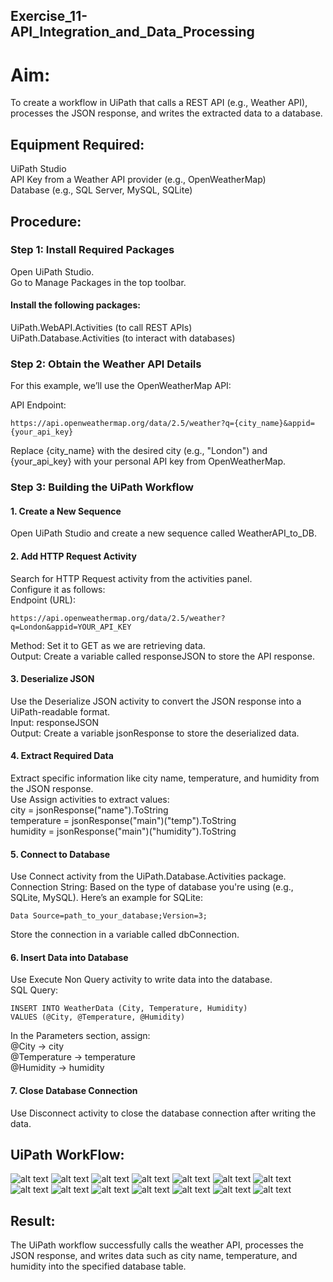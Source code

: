 ## Exercise_11-API_Integration_and_Data_Processing
# Aim:
To create a workflow in UiPath that calls a REST API (e.g., Weather API), processes the JSON response, and writes the extracted data to a database.

## Equipment Required:
UiPath Studio<br>
API Key from a Weather API provider (e.g., OpenWeatherMap)<br>
Database (e.g., SQL Server, MySQL, SQLite)<br>
## Procedure:
### Step 1: Install Required Packages
Open UiPath Studio.<br>
Go to Manage Packages in the top toolbar.<br>
#### Install the following packages:<br>
UiPath.WebAPI.Activities (to call REST APIs)<br>
UiPath.Database.Activities (to interact with databases)<br>
### Step 2: Obtain the Weather API Details
For this example, we’ll use the OpenWeatherMap API:<br>

API Endpoint:<br>
```
https://api.openweathermap.org/data/2.5/weather?q={city_name}&appid={your_api_key}
```
Replace {city_name} with the desired city (e.g., "London") and {your_api_key} with your personal API key from OpenWeatherMap.

### Step 3: Building the UiPath Workflow
#### 1. Create a New Sequence
Open UiPath Studio and create a new sequence called WeatherAPI_to_DB.
#### 2. Add HTTP Request Activity
Search for HTTP Request activity from the activities panel.<br>
Configure it as follows:<br>
Endpoint (URL):<br>
```
https://api.openweathermap.org/data/2.5/weather?q=London&appid=YOUR_API_KEY
```
Method: Set it to GET as we are retrieving data.<br>
Output: Create a variable called responseJSON to store the API response.
#### 3. Deserialize JSON
Use the Deserialize JSON activity to convert the JSON response into a UiPath-readable format.<br>
Input: responseJSON<br>
Output: Create a variable jsonResponse to store the deserialized data.
#### 4. Extract Required Data
Extract specific information like city name, temperature, and humidity from the JSON response.<br>
Use Assign activities to extract values:<br>
city = jsonResponse("name").ToString<br>
temperature = jsonResponse("main")("temp").ToString<br>
humidity = jsonResponse("main")("humidity").ToString<br>
#### 5. Connect to Database
Use Connect activity from the UiPath.Database.Activities package.<br>
Connection String: Based on the type of database you're using (e.g., SQLite, MySQL). Here’s an example for SQLite:<br>
```
Data Source=path_to_your_database;Version=3;
```
Store the connection in a variable called dbConnection.
#### 6. Insert Data into Database
Use Execute Non Query activity to write data into the database.<br>
SQL Query:<br>
```
INSERT INTO WeatherData (City, Temperature, Humidity)
VALUES (@City, @Temperature, @Humidity)
```
In the Parameters section, assign:<br>
@City -> city<br>
@Temperature -> temperature<br>
@Humidity -> humidity
#### 7. Close Database Connection
Use Disconnect activity to close the database connection after writing the data.
## UiPath WorkFlow:
![alt text](<img/Screenshot 2024-10-12 112403.png>)
![alt text](<img/Screenshot 2024-10-12 112445.png>)
![alt text](<img/Screenshot 2024-10-12 112514.png>)
![alt text](<img/Screenshot 2024-10-12 112619.png>)
![alt text](<img/Screenshot 2024-10-12 112713.png>)
![alt text](<img/Screenshot 2024-10-12 112745.png>)
![alt text](<img/Screenshot 2024-10-12 112813.png>)
![alt text](<img/Screenshot 2024-10-12 113157.png>)
![alt text](<img/Screenshot 2024-10-12 113241.png>)
![alt text](<img/Screenshot 2024-10-12 113334.png>)
![alt text](<img/Screenshot 2024-10-12 182140.png>)
![alt text](<img/Screenshot 2024-10-12 182320.png>)
![alt text](<img/Screenshot 2024-10-12 182418.png>)
![alt text](<img/Screenshot 2024-10-12 182502.png>)
## Result:
The UiPath workflow successfully calls the weather API, processes the JSON response, and writes data such as city name, temperature, and humidity into the specified database table.
